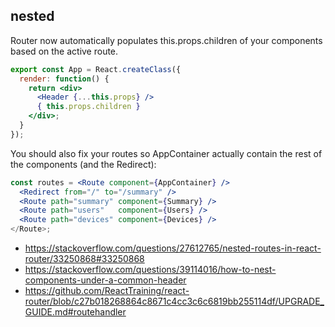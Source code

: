 ## nested

Router now automatically populates this.props.children of your components based on the active route.

```jsx
export const App = React.createClass({
  render: function() {
    return <div>
      <Header {...this.props} />
      { this.props.children }
    </div>;
  }
});
```

You should also fix your routes so AppContainer actually contain the rest of the components (and the Redirect):

```jsx
const routes = <Route component={AppContainer} />
  <Redirect from="/" to="/summary" />
  <Route path="summary" component={Summary} />
  <Route path="users"   component={Users} />
  <Route path="devices" component={Devices} /> 
</Route>;
```

- https://stackoverflow.com/questions/27612765/nested-routes-in-react-router/33250868#33250868
- https://stackoverflow.com/questions/39114016/how-to-nest-components-under-a-common-header
- https://github.com/ReactTraining/react-router/blob/c27b018268864c8671c4cc3c6c6819bb255114df/UPGRADE_GUIDE.md#routehandler
